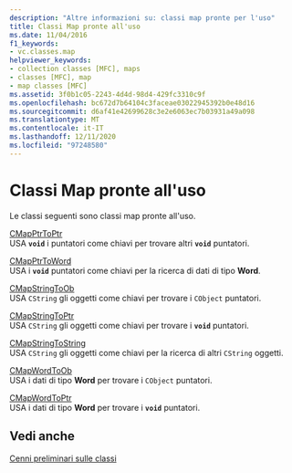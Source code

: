 ```yaml
---
description: "Altre informazioni su: classi map pronte per l'uso"
title: Classi Map pronte all'uso
ms.date: 11/04/2016
f1_keywords:
- vc.classes.map
helpviewer_keywords:
- collection classes [MFC], maps
- classes [MFC], map
- map classes [MFC]
ms.assetid: 3f0b1c05-2243-4d4d-98d4-429fc3310c9f
ms.openlocfilehash: bc672d7b64104c3faceae03022945392b0e48d16
ms.sourcegitcommit: d6af41e42699628c3e2e6063ec7b03931a49a098
ms.translationtype: MT
ms.contentlocale: it-IT
ms.lasthandoff: 12/11/2020
ms.locfileid: "97248580"
---
```

# <a name="ready-to-use-map-classes"></a>Classi Map pronte all'uso

Le classi seguenti sono classi map pronte all'uso.

[CMapPtrToPtr](../mfc/reference/cmapptrtoptr-class.md)<br/>
USA **`void`** i puntatori come chiavi per trovare altri **`void`** puntatori.

[CMapPtrToWord](../mfc/reference/cmapptrtoword-class.md)<br/>
USA i **`void`** puntatori come chiavi per la ricerca di dati di tipo **Word**.

[CMapStringToOb](../mfc/reference/cmapstringtoob-class.md)<br/>
USA `CString` gli oggetti come chiavi per trovare i `CObject` puntatori.

[CMapStringToPtr](../mfc/reference/cmapstringtoptr-class.md)<br/>
USA `CString` gli oggetti come chiavi per trovare i **`void`** puntatori.

[CMapStringToString](../mfc/reference/cmapstringtostring-class.md)<br/>
USA `CString` gli oggetti come chiavi per la ricerca di altri `CString` oggetti.

[CMapWordToOb](../mfc/reference/cmapwordtoob-class.md)<br/>
USA i dati di tipo **Word** per trovare i `CObject` puntatori.

[CMapWordToPtr](../mfc/reference/cmapwordtoptr-class.md)<br/>
USA i dati di tipo **Word** per trovare i **`void`** puntatori.

## <a name="see-also"></a>Vedi anche

[Cenni preliminari sulle classi](../mfc/class-library-overview.md)
